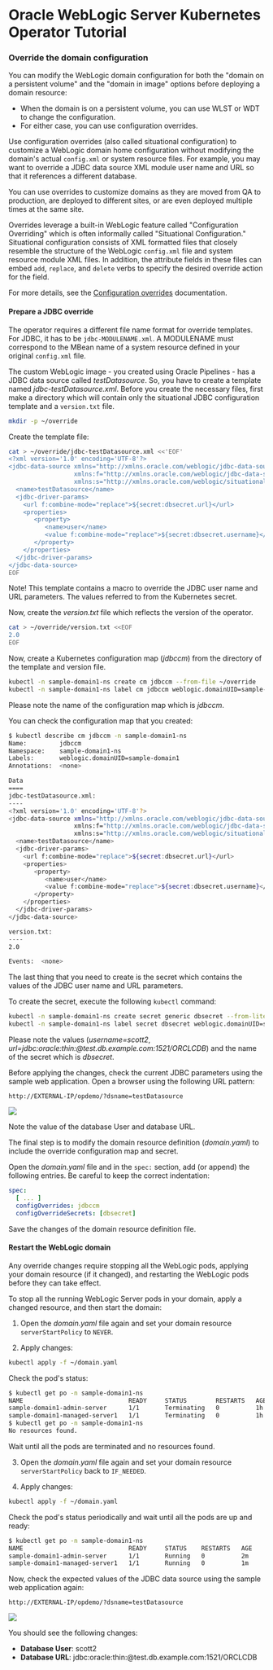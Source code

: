 # Oracle WebLogic Server Kubernetes Operator Tutorial #

### Override the domain configuration  ###

You can modify the WebLogic domain configuration for both the "domain on a persistent volume" and the "domain in image" options before deploying a domain resource:

- When the domain is on a persistent volume, you can use WLST or WDT to change the configuration.
- For either case, you can use configuration overrides.

Use configuration overrides (also called situational configuration) to customize a WebLogic domain home configuration without modifying the domain's actual `config.xml` or system resource files. For example, you may want to override a JDBC data source XML module user name and URL so that it references a different database.

You can use overrides to customize domains as they are moved from QA to production, are deployed to different sites, or are even deployed multiple times at the same site.

Overrides leverage a built-in WebLogic feature called "Configuration Overriding" which is often informally called "Situational Configuration." Situational configuration consists of XML formatted files that closely resemble the structure of the WebLogic `config.xml` file and system resource module XML files. In addition, the attribute fields in these files can embed `add`, `replace`, and `delete` verbs to specify the desired override action for the field.

For more details, see the [Configuration overrides](https://oracle.github.io/weblogic-kubernetes-operator/userguide/managing-domains/configoverrides/) documentation.

#### Prepare a JDBC override ####

The operator requires a different file name format for override templates. For JDBC, it has to be `jdbc-MODULENAME.xml`. A MODULENAME must correspond to the MBean name of a system resource defined in your original `config.xml` file.

The custom WebLogic image - you created using Oracle Pipelines - has a JDBC data source called *testDatasource*. So, you have to create a template named *jdbc-testDatasource.xml*.
Before you create the necessary files, first make a directory which will contain only the situational JDBC configuration template and a `version.txt` file.
```bash
mkdir -p ~/override
```
Create the template file:
```bash
cat > ~/override/jdbc-testDatasource.xml <<'EOF'
<?xml version='1.0' encoding='UTF-8'?>
<jdbc-data-source xmlns="http://xmlns.oracle.com/weblogic/jdbc-data-source"
                  xmlns:f="http://xmlns.oracle.com/weblogic/jdbc-data-source-fragment"
                  xmlns:s="http://xmlns.oracle.com/weblogic/situational-config">
  <name>testDatasource</name>
  <jdbc-driver-params>
    <url f:combine-mode="replace">${secret:dbsecret.url}</url>
    <properties>
       <property>
          <name>user</name>
          <value f:combine-mode="replace">${secret:dbsecret.username}</value>
       </property>
    </properties>
  </jdbc-driver-params>
</jdbc-data-source>
EOF
```
Note! This template contains a macro to override the JDBC user name and URL parameters. The values referred to from the Kubernetes secret.

Now, create the *version.txt* file which reflects the version of the operator.
```bash
cat > ~/override/version.txt <<EOF
2.0
EOF
```
Now, create a Kubernetes configuration map (*jdbccm*) from the directory of the template and version file.
```bash
kubectl -n sample-domain1-ns create cm jdbccm --from-file ~/override
kubectl -n sample-domain1-ns label cm jdbccm weblogic.domainUID=sample-domain1
```
Please note the name of the configuration map which is *jdbccm*.

You can check the configuration map that you created:
```bash
$ kubectl describe cm jdbccm -n sample-domain1-ns
Name:         jdbccm
Namespace:    sample-domain1-ns
Labels:       weblogic.domainUID=sample-domain1
Annotations:  <none>

Data
====
jdbc-testDatasource.xml:
----
<?xml version='1.0' encoding='UTF-8'?>
<jdbc-data-source xmlns="http://xmlns.oracle.com/weblogic/jdbc-data-source"
                  xmlns:f="http://xmlns.oracle.com/weblogic/jdbc-data-source-fragment"
                  xmlns:s="http://xmlns.oracle.com/weblogic/situational-config">
  <name>testDatasource</name>
  <jdbc-driver-params>
    <url f:combine-mode="replace">${secret:dbsecret.url}</url>
    <properties>
       <property>
          <name>user</name>
          <value f:combine-mode="replace">${secret:dbsecret.username}</value>
       </property>
    </properties>
  </jdbc-driver-params>
</jdbc-data-source>

version.txt:
----
2.0

Events:  <none>
```

The last thing that you need to create is the secret which contains the values of the JDBC user name and URL parameters.

To create the secret, execute the following `kubectl` command:
```bash
kubectl -n sample-domain1-ns create secret generic dbsecret --from-literal=username=scott2 --from-literal=url=jdbc:oracle:thin:@test.db.example.com:1521/ORCLCDB
kubectl -n sample-domain1-ns label secret dbsecret weblogic.domainUID=sample-domain1
```
Please note the values (*username=scott2*, *url=jdbc:oracle:thin:@test.db.example.com:1521/ORCLCDB*) and the name of the secret which is *dbsecret*.

Before applying the changes, check the current JDBC parameters using the sample web application. Open a browser using the following URL pattern:

`http://EXTERNAL-IP/opdemo/?dsname=testDatasource`

![](images/override/original.jdbc.properties.png)

Note the value of the database User and database URL.

The final step is to modify the domain resource definition (*domain.yaml*) to include the override configuration map and secret.

Open the *domain.yaml* file and in the `spec:` section, add (or append) the following entries. Be careful to keep the correct indentation:
```yaml
spec:
  [ ... ]
  configOverrides: jdbccm
  configOverrideSecrets: [dbsecret]
```
Save the changes of the domain resource definition file.

#### Restart the WebLogic domain ####

Any override changes require stopping all the WebLogic pods, applying your domain resource (if it changed), and restarting the WebLogic pods before they can take effect.

To stop all the running WebLogic Server pods in your domain, apply a changed resource, and then start the domain:

1. Open the *domain.yaml* file again and set your domain resource `serverStartPolicy` to `NEVER`.

2. Apply changes:
```bash
kubectl apply -f ~/domain.yaml
```
Check the pod's status:
```bash
$ kubectl get po -n sample-domain1-ns
NAME                             READY     STATUS        RESTARTS   AGE
sample-domain1-admin-server      1/1       Terminating   0          1h
sample-domain1-managed-server1   1/1       Terminating   0          1h
$ kubectl get po -n sample-domain1-ns
No resources found.
```
Wait until all the pods are terminated and no resources found.

3. Open the *domain.yaml* file again and set your domain resource `serverStartPolicy` back to `IF_NEEDED`.

4. Apply changes:
```bash
kubectl apply -f ~/domain.yaml
```
Check the pod's status periodically and wait until all the pods are up and ready:
```bash
$ kubectl get po -n sample-domain1-ns
NAME                             READY     STATUS    RESTARTS   AGE
sample-domain1-admin-server      1/1       Running   0          2m
sample-domain1-managed-server1   1/1       Running   0          1m
```

Now, check the expected values of the JDBC data source using the sample web application again:

`http://EXTERNAL-IP/opdemo/?dsname=testDatasource`

![](images/override/updated.jdbc.properties.png)

You should see the following changes:
- **Database User**: scott2
- **Database URL**: jdbc:oracle:thin:@test.db.example.com:1521/ORCLCDB
